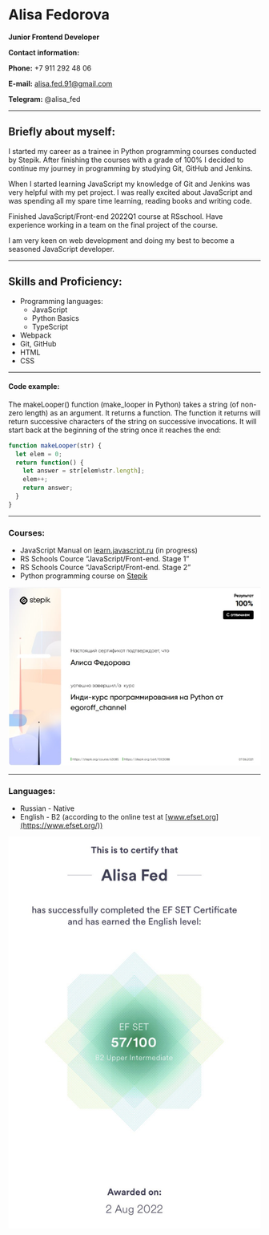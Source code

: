 # Alisa Fedorova

**Junior Frontend Developer**

**Contact information:**

**Phone:** +7 911 292 48 06

**E-mail:** alisa.fed.91@gmail.com

**Telegram:** @alisa_fed

---

## **Briefly about myself:**
I started my career as a trainee in Python programming courses conducted by Stepik. After finishing the courses with a grade of 100% I decided to continue my journey in programming by studying Git, GitHub and Jenkins. 

When I started learning JavaScript my knowledge of Git and Jenkins was very helpful with my pet project. I was really excited about JavaScript and was spending all my spare time learning, reading books and writing code.

Finished JavaScript/Front-end 2022Q1 course at RSschool. Have experience working in a team on the final project of the course.  

I am very keen on web development and doing my best to become a seasoned JavaScript developer.

---

## **Skills and Proficiency:**
* Programming languages:
  + JavaScript
  + Python Basics
  + TypeScript
* Webpack
* Git, GitHub
* HTML
* CSS

---

#### **Code example:**
The makeLooper() function (make_looper in Python) takes a string (of non-zero length) as an argument. It returns a function. The function it returns will return successive characters of the string on successive invocations. It will start back at the beginning of the string once it reaches the end:
``` JavaScript
function makeLooper(str) {
  let elem = 0;
  return function() {
    let answer = str[elem%str.length];
    elem++;
    return answer;
  }
}
```

---

### **Courses:**
* JavaScript Manual on [learn.javascript.ru](https://learn.javascript.ru/) (in progress)
* RS Schools Cource “JavaScript/Front-end. Stage 1”
* RS Schools Cource “JavaScript/Front-end. Stage 2” 
* Python programming course on [Stepik](https://stepik.org/) 

![](./assets/stepik.jpg) 

---

### **Languages:**
* Russian - Native
* English - B2 (according to the online test at [www.efset.org](https://www.efset.org/))

![](./assets/eng.jpg) 